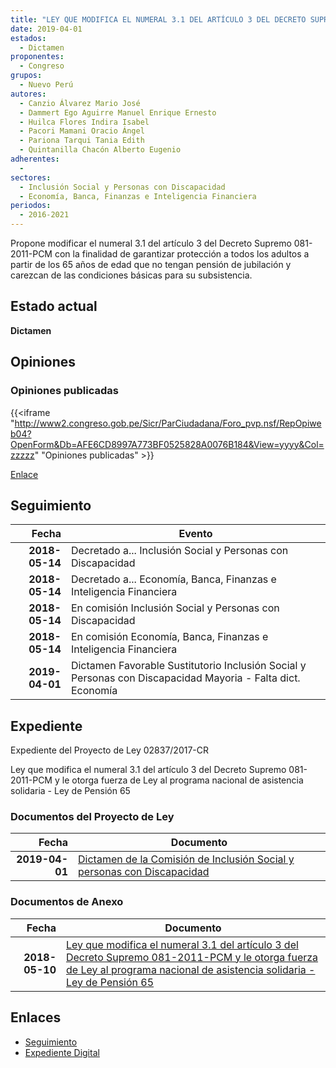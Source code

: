 ```yaml
---
title: "LEY QUE MODIFICA EL NUMERAL 3.1 DEL ARTÍCULO 3 DEL DECRETO SUPREMO 081-2011-PCM Y LE OTORGA FUERZA DE LEY AL PROGRAMA NACIONAL DE ASISTENCIA SOLIDARIA-LEY DE PENSIÓN 65"
date: 2019-04-01
estados: 
  - Dictamen
proponentes: 
  - Congreso
grupos: 
  - Nuevo Perú
autores: 
  - Canzio Álvarez Mario José
  - Dammert Ego Aguirre Manuel Enrique Ernesto
  - Huilca Flores Indira Isabel
  - Pacori Mamani Oracio Ángel
  - Pariona Tarqui Tania Edith
  - Quintanilla Chacón Alberto Eugenio
adherentes: 
  - 
sectores: 
  - Inclusión Social y Personas con Discapacidad
  - Economía, Banca, Finanzas e Inteligencia Financiera
periodos: 
  - 2016-2021
---
```


Propone modificar el numeral 3.1 del artículo 3 del Decreto Supremo 081-2011-PCM con la finalidad de garantizar protección a todos los adultos a partir de los 65 años de edad que no tengan pensión de jubilación y carezcan de las condiciones básicas para su subsistencia.


## Estado actual

**Dictamen**

## Opiniones

### Opiniones publicadas

{{<iframe "http://www2.congreso.gob.pe/Sicr/ParCiudadana/Foro_pvp.nsf/RepOpiweb04?OpenForm&Db=AFE6CD8997A773BF0525828A0076B184&View=yyyy&Col=zzzzz" "Opiniones publicadas" >}}

[Enlace](http://www2.congreso.gob.pe/Sicr/ParCiudadana/Foro_pvp.nsf/RepOpiweb04?OpenForm&Db=AFE6CD8997A773BF0525828A0076B184&View=yyyy&Col=zzzzz)

## Seguimiento

| Fecha | Evento |
|------:|--------|
| **2018-05-14** | Decretado a... Inclusión Social y Personas con Discapacidad|
| **2018-05-14** | Decretado a... Economía, Banca, Finanzas e Inteligencia Financiera|
| **2018-05-14** | En comisión Inclusión Social y Personas con Discapacidad|
| **2018-05-14** | En comisión Economía, Banca, Finanzas e Inteligencia Financiera|
| **2019-04-01** | Dictamen Favorable Sustitutorio Inclusión Social y Personas con Discapacidad Mayoria - Falta dict. Economía|


## Expediente

Expediente del Proyecto de Ley 02837/2017-CR

Ley que modifica el numeral 3.1 del artículo 3 del Decreto Supremo 081-2011-PCM y le otorga fuerza de Ley al programa nacional de asistencia solidaria - Ley de Pensión 65


### Documentos del Proyecto de Ley

| Fecha | Documento |
|------:|--------|
| **2019-04-01** | [Dictamen de la Comisión de Inclusión Social y personas con Discapacidad](http://www.leyes.congreso.gob.pe/Documentos/2016_2021/Dictamenes/Proyectos_de_Ley/02837DC13MAY20190401.pdf) |

### Documentos de Anexo

| Fecha | Documento |
|------:|--------|
| **2018-05-10** | [Ley que modifica el numeral 3.1 del artículo 3 del Decreto Supremo 081-2011-PCM y le otorga fuerza de Ley al programa nacional de asistencia solidaria - Ley de Pensión 65](http://www.leyes.congreso.gob.pe/Documentos/2016_2021/Proyectos_de_Ley_y_de_Resoluciones_Legislativas/PL0283720180510..pdf) |

## Enlaces 

- [Seguimiento](http://www2.congreso.gob.pe/Sicr/TraDocEstProc/CLProLey2016.nsf/f7fff46988ca05b1052578e100829cc7/0f774e21d46d6e3c0525828a0007521c?OpenDocument)
- [Expediente Digital](http://www2.congreso.gob.pe/Sicr/TraDocEstProc/CLProLey2016.nsf/f7fff46988ca05b1052578e100829cc7/0f774e21d46d6e3c0525828a0007521c?OpenDocument&Click=05257FB7005EB655.eb71d0cf91d8294e05256cdf006b5706/$Body/0.1C6C)
